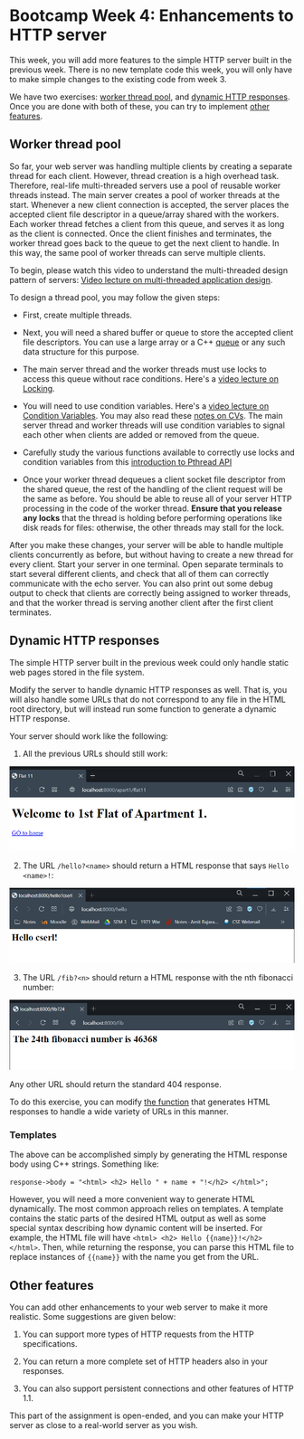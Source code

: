 # Bootcamp Week 4: Enhancements to HTTP server

This week, you will add more features to the simple HTTP server built in the previous week. 
There is no new template code this week, you will only have to make simple changes to the existing code from week 3.

We have two exercises: [worker thread pool](#worker-thread-pool), and [dynamic HTTP responses](#dynamic-http-responses).
Once you are done with both of these, you can try to implement [other features](#other-features).

## Worker thread pool

So far, your web server was handling multiple clients by creating a separate thread for each client. However, thread creation is a high overhead task. Therefore, real-life multi-threaded servers use a pool of reusable worker threads instead. The main server creates a pool of worker threads at the start. Whenever a new client connection is accepted, the server places the accepted client file descriptor in a queue/array shared with the workers. Each worker thread fetches a client from this queue, and serves it as long as the client is connected. Once the client finishes and terminates, the worker thread goes back to the queue to get the next client to handle. In this way, the same pool of worker threads can serve multiple clients.

To begin, please watch this video to understand the multi-threaded design pattern of servers: [Video lecture on multi-threaded application design](https://youtu.be/TXZqpu4zmLI).

To design a thread pool, you may follow the given steps:

* First, create multiple threads.

* Next, you will need a shared buffer or queue to store the accepted client file descriptors. You can use a large array or a C++  [queue](https://www.cplusplus.com/reference/queue/queue/) or any such data structure for this purpose. 

* The main server thread and the worker threads must use locks to access this queue without race conditions. Here's a [video lecture on Locking](https://youtu.be/EBevKfTDXUI).

* You will need to use condition variables. Here's a [video lecture on Condition Variables](https://youtu.be/rMpOfbaP2PQ). 
You may also read these [notes on CVs](https://pages.cs.wisc.edu/~remzi/OSTEP/threads-cv.pdf).
The main server thread and worker threads will use condition variables to signal each other when clients are added or removed from the queue.

* Carefully study the various functions available to correctly use locks and condition variables from this [introduction to Pthread API](https://pages.cs.wisc.edu/~remzi/OSTEP/threads-api.pdf)

* Once your worker thread dequeues a client socket file descriptor from the shared queue, the rest of the handling of the client request will be the same as before. You should be able to reuse all of your server HTTP processing in the code of the worker thread. **Ensure that you release any locks** that the thread is holding before performing operations like disk reads for files: otherwise, the other threads may stall for the lock. 

After you make these changes, your server will be able to handle multiple clients concurrently as before, but without having to create a new thread for every client. Start your server in one terminal. Open separate terminals to start several different clients, and check that all of them can correctly communicate with the echo server. You can also print out some debug output to check that clients are correctly being assigned to worker threads, and that the worker thread is serving another client after the first client terminates.


## Dynamic HTTP responses

The simple HTTP server built in the previous week could only handle static web pages stored in the file system.  

Modify the server to handle dynamic HTTP responses as well. That is, you will also handle some URLs that do not correspond to any file in the HTML root directory, but will instead run some function to generate a dynamic HTTP response.

Your server should work like the following:

1. All the previous URLs should still work:

<p align="center">
<img src="./images/apart1_flat11.png" alt="Previous URL" width="550"/>
</p>


2. The URL ```/hello?<name>``` should return a HTML response that says ```Hello <name>!```:


<p align="center">
<img src="./images/hello_cserl.png" alt="Hello cserl!" width="550"/>
</p>


3. The URL ```/fib?<n>``` should return a HTML response with the nth fibonacci number:


<p align="center">
<img src="./images/fib_24.png" alt="The 24th fibonacci number" width="550"/>
</p>


Any other URL should return the standard 404 response.

To do this exercise, you can modify [the function](https://github.com/cserl-iitb/bootcamp2022/blob/438038440a4dbd0cc0b2b7730cb36302cf21f31f/application_software/week3/http_server.cpp#L40) that generates HTML responses to handle a wide variety of URLs in this manner.


### Templates

The above can be accomplished simply by generating the HTML response body using C++ strings. Something like:

```response->body = "<html> <h2> Hello " + name + "!</h2> </html>";```

However, you will need a more convenient way to generate HTML dynamically. The most common approach relies on templates. A template contains the static parts of the desired HTML output as well as some special syntax describing how dynamic content will be inserted. For example, the HTML file will have ```<html> <h2> Hello {{name}}!</h2> </html>```. Then, while returning the response, you can parse this HTML file to replace instances of ``{{name}}`` with the name you get from the URL. 


## Other features

You can add other enhancements to your web server to make it more realistic. 
Some suggestions are given below:

1. You can support more types of HTTP requests from the HTTP specifications.

2. You can return a more complete set of HTTP headers also in your responses. 

3. You can also support persistent connections and other features of HTTP 1.1. 

This part of the assignment is open-ended, and you can make your HTTP server as close to a real-world server as you wish. 
